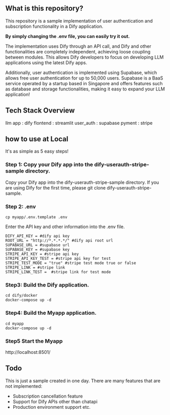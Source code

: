 
## What is this repository?

This repository is a sample implementation of user authentication and subscription functionality in a Dify application. 

**By simply changing the .env file, you can easily try it out.**

The implementation uses Dify through an API call, and Dify and other functionalities are completely independent, achieving loose coupling between modules. This allows Dify developers to focus on developing LLM applications using the latest Dify apps.

Additionally, user authentication is implemented using Supabase, which allows free user authentication for up to 50,000 users. Supabase is a BaaS service operated by a startup based in Singapore and offers features such as database and storage functionalities, making it easy to expand your LLM application!


## Tech Stack Overview
llm app : dify
flontend : streamlit
user_auth : supabase
pyment : stripe
 
## how to use at Local
It's as simple as 5 easy steps!

### Step 1: Copy your Dify app into the dify-userauth-stripe-sample directory.
Copy your Dify app into the dify-userauth-stripe-sample directory. 
If you are using Dify for the first time, please git clone dify-userauth-stripe-sample.

### Step 2: .env 
```
cp myapp/.env.template .env 
```
Enter the API key and other information into the .env file.
```
DIFY_API_KEY = #dify api key
ROOT_URL = "http://*.*.*.*/" #dify api root url
SUPABASE_URL = #supabase url
SUPABASE_KEY = #supabase key
STRIPE_API_KEY = #stripe api key
STRIPE_API_KEY_TEST = #stripe api key for test
STRIPE_TEST_MODE = "true" #stripe test mode true or false
STRIPE_LINK = #stripe link
STRIPE_LINK_TEST =  #stripe link for test mode
```

### Step3: Build the Dify application.
```
cd dify/docker
docker-compose up -d
```

### Step4: Build the Myapp application.
```
cd myapp
docker-compose up -d
```

### Step5 Start the Myapp
http://localhost:8501/


## Todo
This is just a sample created in one day. There are many features that are not implemented:
- Subscription cancellation feature
- Support for Dify APIs other than chatapi
- Production environment support
etc.